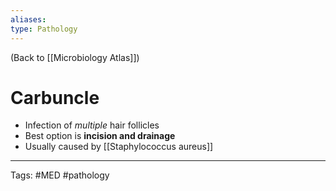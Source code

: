 ```yaml
---
aliases: 
type: Pathology
---
```


(Back to [[Microbiology Atlas]])

# Carbuncle

- Infection of _multiple_ hair follicles
- Best option is **incision and drainage**
- Usually caused by [[Staphylococcus aureus]]

---
Tags: #MED #pathology 